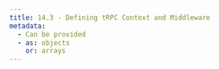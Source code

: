 ```yaml
---
title: 14.3 - Defining tRPC Context and Middleware
metadata:
  - Can be provided
  - as: objects
    or: arrays
---
```

